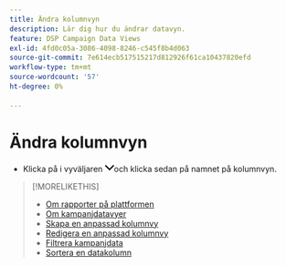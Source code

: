 ```yaml
---
title: Ändra kolumnvyn
description: Lär dig hur du ändrar datavyn.
feature: DSP Campaign Data Views
exl-id: 4fd0c05a-3086-4098-8246-c545f8b4d063
source-git-commit: 7e614ecb517515217d812926f61ca10437820efd
workflow-type: tm+mt
source-wordcount: '57'
ht-degree: 0%

---
```


# Ändra kolumnvyn

* Klicka på i vyväljaren ![nedpil](/help/dsp/assets/chevron-down.png)och klicka sedan på namnet på kolumnvyn.

>[!MORELIKETHIS]
>
>* [Om rapporter på plattformen](campaign-reports-about.md)
>* [Om kampanjdatavyer](campaign-data-views-about.md)
>* [Skapa en anpassad kolumnvy](column-view-create.md)
>* [Redigera en anpassad kolumnvy](column-view-edit.md)
>* [Filtrera kampanjdata](campaign-data-filter.md)
>* [Sortera en datakolumn](campaign-data-sort.md)

